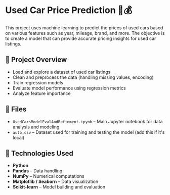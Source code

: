 # Used Car Price Prediction 🚗💰

This project uses machine learning to predict the prices of used cars based on various features such as year, mileage, brand, and more. The objective is to create a model that can provide accurate pricing insights for used car listings.

## 🧠 Project Overview

- Load and explore a dataset of used car listings
- Clean and preprocess the data (handling missing values, encoding)
- Train regression models
- Evaluate model performance using regression metrics
- Analyze feature importance

## 📁 Files

- `UsedCarsModelEvalAndRefinment.ipynb` – Main Jupyter notebook for data analysis and modeling
- `auto.csv` – Dataset used for training and testing the model (add this if it's local)

## 🧪 Technologies Used

- **Python**
- **Pandas** – Data handling
- **NumPy** – Numerical computations
- **Matplotlib / Seaborn** – Data visualization
- **Scikit-learn** – Model building and evaluation
